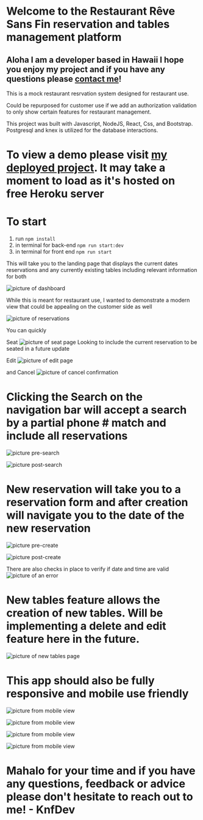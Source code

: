 # Welcome to the Restaurant Rêve Sans Fin reservation and tables management platform

## Aloha I am a developer based in Hawaii I hope you enjoy my project and if you have any questions please [contact me](https://www.linkedin.com/in/kenneth-mai-21839a21a/)!  

This is a mock restaurant resrvation system designed for restaurant use.  

Could be repurposed for customer use if we add an authorization validation to only show certain features for restaurant management. 

This project was built with Javascript, NodeJS, React, Css, and Bootstrap. Postgresql and knex is utilized for the database interactions.

# To view a demo please visit [my deployed project](https://knf-restaurant-client.herokuapp.com/dashboard).  It may take a moment to load as it's hosted on free Heroku server

# To start
1. run `npm install`
2. in terminal for back-end `npm run start:dev`
3. in terminal for front end `npm run start`

This will take you to the landing page that displays the current dates reservations and any currently existing tables including relevant information for both

![picture of dashboard](https://i.imgur.com/37hpqKn.jpeg)

While this is meant for restaurant use, I wanted to demonstrate a modern view that could be appealing on the customer side as well

![picture of reservations](https://i.imgur.com/9WeZIu8.png)

You can quickly

Seat
![picture of seat page](https://i.imgur.com/BjfoZSG.jpeg)
Looking to include the current reservation to be seated in a future update

Edit
![picture of edit page](https://i.imgur.com/lHMFa26.jpeg)

and Cancel
![picture of cancel confirmation](https://i.imgur.com/zsV16cW.png)

# Clicking the Search on the navigation bar will accept a search by a partial phone # match and include all reservations

![picture pre-search](https://i.imgur.com/Xz3hSue.jpeg)

![picture post-search](https://i.imgur.com/yWe0OlW.jpeg)

# New reservation will take you to a reservation form and after creation will navigate you to the date of the new reservation

![picture pre-create](https://i.imgur.com/k4prtEz.jpeg)

![picture post-create](https://i.imgur.com/9OhyiCa.jpeg)

There are also checks in place to verify if date and time are valid
![picture of an error](https://i.imgur.com/RRaTlji.jpeg)

# New tables feature allows the creation of new tables.  Will be implementing a delete and edit feature here in the future.
![picture of new tables page](https://i.imgur.com/cn1ON31.jpeg)

# This app should also be fully responsive and mobile use friendly

![picture from mobile view](https://i.imgur.com/6b3Z0GX.png)

![picture from mobile view](https://i.imgur.com/EO9FQOR.png)

![picture from mobile view](https://i.imgur.com/ZRErNnD.png)

![picture from mobile view](https://i.imgur.com/OcFdwO2.png)

# Mahalo for your time and if you have any questions, feedback or advice please don't hesitate to reach out to me! - KnfDev
